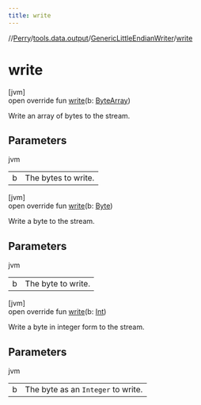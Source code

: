 ```yaml
---
title: write
---
```

//[Perry](../../../index.html)/[tools.data.output](../index.html)/[GenericLittleEndianWriter](index.html)/[write](write.html)



# write



[jvm]\
open override fun [write](write.html)(b: [ByteArray](https://kotlinlang.org/api/latest/jvm/stdlib/kotlin/-byte-array/index.html))



Write an array of bytes to the stream.



## Parameters


jvm

| | |
|---|---|
| b | The bytes to write. |





[jvm]\
open override fun [write](write.html)(b: [Byte](https://kotlinlang.org/api/latest/jvm/stdlib/kotlin/-byte/index.html))



Write a byte to the stream.



## Parameters


jvm

| | |
|---|---|
| b | The byte to write. |





[jvm]\
open override fun [write](write.html)(b: [Int](https://kotlinlang.org/api/latest/jvm/stdlib/kotlin/-int/index.html))



Write a byte in integer form to the stream.



## Parameters


jvm

| | |
|---|---|
| b | The byte as an <code>Integer</code> to write. |




